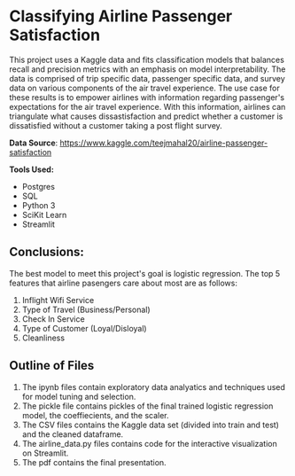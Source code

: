 # Classifying Airline Passenger Satisfaction
This project uses a Kaggle data and fits classification models that balances recall and precision metrics with an emphasis on model interpretability. The data is comprised of trip specific data, passenger specific data, and survey data on various components of the air travel experience. The use case for these results is to empower airlines with information regarding passenger's expectations for the air travel experience. With this information, airlines can triangulate what causes dissastisfaction and predict whether a customer is dissatisfied without a customer taking a post flight survey. 

**Data Source**: https://www.kaggle.com/teejmahal20/airline-passenger-satisfaction

**Tools Used:**
* Postgres
* SQL
* Python 3
* SciKit Learn
* Streamlit

## Conclusions:
The best model to meet this project's goal is logistic regression. The top 5 features that airline pasengers care about most are as follows:

1. Inflight Wifi Service
2. Type of Travel (Business/Personal)
3. Check In Service
4. Type of Customer (Loyal/Disloyal)
5. Cleanliness

## Outline of Files
1. The ipynb files contain exploratory data analyatics and techniques used for model tuning and selection.
2. The pickle file contains pickles of the final trained logistic regression model, the coeffiecients, and the scaler.
3. The CSV files contains the Kaggle data set (divided into train and test) and the cleaned dataframe.
4. The airline_data.py files contains code for the interactive visualization on Streamlit.
5. The pdf contains the final presentation.

